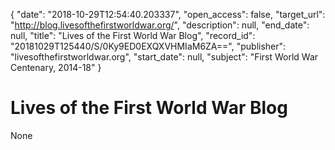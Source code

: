 {
  "date": "2018-10-29T12:54:40.203337", 
  "open_access": false, 
  "target_url": "http://blog.livesofthefirstworldwar.org/", 
  "description": null, 
  "end_date": null, 
  "title": "Lives of the First World War Blog", 
  "record_id": "20181029T125440/S/0Ky9ED0EXQXVHMIaM6ZA==", 
  "publisher": "livesofthefirstworldwar.org", 
  "start_date": null, 
  "subject": "First World War Centenary, 2014-18"
}

# Lives of the First World War Blog

None